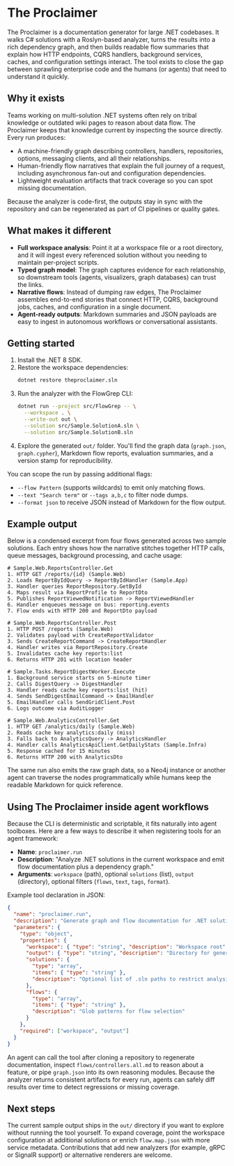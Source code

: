 # The Proclaimer

The Proclaimer is a documentation generator for large .NET codebases. It walks C# solutions with a Roslyn-based analyzer, turns the results into a rich dependency graph, and then builds readable flow summaries that explain how HTTP endpoints, CQRS handlers, background services, caches, and configuration settings interact. The tool exists to close the gap between sprawling enterprise code and the humans (or agents) that need to understand it quickly.

## Why it exists

Teams working on multi-solution .NET systems often rely on tribal knowledge or outdated wiki pages to reason about data flow. The Proclaimer keeps that knowledge current by inspecting the source directly. Every run produces:

- A machine-friendly graph describing controllers, handlers, repositories, options, messaging clients, and all their relationships.
- Human-friendly flow narratives that explain the full journey of a request, including asynchronous fan-out and configuration dependencies.
- Lightweight evaluation artifacts that track coverage so you can spot missing documentation.

Because the analyzer is code-first, the outputs stay in sync with the repository and can be regenerated as part of CI pipelines or quality gates.

## What makes it different

- **Full workspace analysis**: Point it at a workspace file or a root directory, and it will ingest every referenced solution without you needing to maintain per-project scripts.
- **Typed graph model**: The graph captures evidence for each relationship, so downstream tools (agents, visualizers, graph databases) can trust the links.
- **Narrative flows**: Instead of dumping raw edges, The Proclaimer assembles end-to-end stories that connect HTTP, CQRS, background jobs, caches, and configuration in a single document.
- **Agent-ready outputs**: Markdown summaries and JSON payloads are easy to ingest in autonomous workflows or conversational assistants.

## Getting started

1. Install the .NET 8 SDK.
2. Restore the workspace dependencies:
   ```bash
   dotnet restore theproclaimer.sln
   ```
3. Run the analyzer with the FlowGrep CLI:
   ```bash
   dotnet run --project src/FlowGrep -- \
     --workspace . \
     --write-out out \
     --solution src/Sample.SolutionA.sln \
     --solution src/Sample.SolutionB.sln
   ```
4. Explore the generated `out/` folder. You'll find the graph data (`graph.json`, `graph.cypher`), Markdown flow reports, evaluation summaries, and a version stamp for reproducibility.

You can scope the run by passing additional flags:

- `--flow Pattern` (supports wildcards) to emit only matching flows.
- `--text "Search term"` or `--tags a,b,c` to filter node dumps.
- `--format json` to receive JSON instead of Markdown for the flow output.

## Example output

Below is a condensed excerpt from four flows generated across two sample solutions. Each entry shows how the narrative stitches together HTTP calls, queue messages, background processing, and cache usage:

```
# Sample.Web.ReportsController.Get
1. HTTP GET /reports/{id} (Sample.Web)
2. Loads ReportByIdQuery -> ReportByIdHandler (Sample.App)
3. Handler queries ReportRepository.GetById
4. Maps result via ReportProfile to ReportDto
5. Publishes ReportViewedNotification -> ReportViewedHandler
6. Handler enqueues message on bus: reporting.events
7. Flow ends with HTTP 200 and ReportDto payload

# Sample.Web.ReportsController.Post
1. HTTP POST /reports (Sample.Web)
2. Validates payload with CreateReportValidator
3. Sends CreateReportCommand -> CreateReportHandler
4. Handler writes via ReportRepository.Create
5. Invalidates cache key reports:list
6. Returns HTTP 201 with location header

# Sample.Tasks.ReportDigestWorker.Execute
1. Background service starts on 5-minute timer
2. Calls DigestQuery -> DigestHandler
3. Handler reads cache key reports:list (hit)
4. Sends SendDigestEmailCommand -> EmailHandler
5. EmailHandler calls SendGridClient.Post
6. Logs outcome via AuditLogger

# Sample.Web.AnalyticsController.Get
1. HTTP GET /analytics/daily (Sample.Web)
2. Reads cache key analytics:daily (miss)
3. Falls back to AnalyticsQuery -> AnalyticsHandler
4. Handler calls AnalyticsApiClient.GetDailyStats (Sample.Infra)
5. Response cached for 15 minutes
6. Returns HTTP 200 with AnalyticsDto
```

The same run also emits the raw graph data, so a Neo4j instance or another agent can traverse the nodes programmatically while humans keep the readable Markdown for quick reference.

## Using The Proclaimer inside agent workflows

Because the CLI is deterministic and scriptable, it fits naturally into agent toolboxes. Here are a few ways to describe it when registering tools for an agent framework:

- **Name**: `proclaimer.run`
- **Description**: "Analyze .NET solutions in the current workspace and emit flow documentation plus a dependency graph."
- **Arguments**: `workspace` (path), optional `solutions` (list), `output` (directory), optional filters (`flows`, `text`, `tags`, `format`).

Example tool declaration in JSON:

```json
{
  "name": "proclaimer.run",
  "description": "Generate graph and flow documentation for .NET solutions using FlowGrep.",
  "parameters": {
    "type": "object",
    "properties": {
      "workspace": { "type": "string", "description": "Workspace root" },
      "output": { "type": "string", "description": "Directory for generated artifacts" },
      "solutions": {
        "type": "array",
        "items": { "type": "string" },
        "description": "Optional list of .sln paths to restrict analysis"
      },
      "flows": {
        "type": "array",
        "items": { "type": "string" },
        "description": "Glob patterns for flow selection"
      }
    },
    "required": ["workspace", "output"]
  }
}
```

An agent can call the tool after cloning a repository to regenerate documentation, inspect `flows/controllers.all.md` to reason about a feature, or pipe `graph.json` into its own reasoning modules. Because the analyzer returns consistent artifacts for every run, agents can safely diff results over time to detect regressions or missing coverage.

## Next steps

The current sample output ships in the `out/` directory if you want to explore without running the tool yourself. To expand coverage, point the workspace configuration at additional solutions or enrich `flow.map.json` with more service metadata. Contributions that add new analyzers (for example, gRPC or SignalR support) or alternative renderers are welcome.

